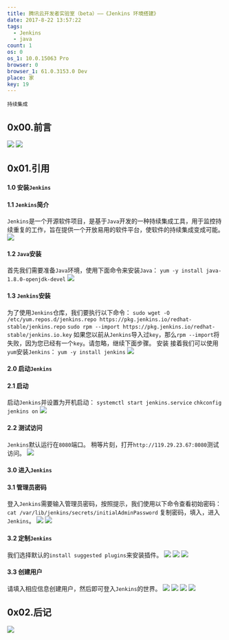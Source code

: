 ```yaml
---
title: 腾讯云开发者实验室（beta）——《Jenkins 环境搭建》
date: 2017-8-22 13:57:22
tags:
  - Jenkins
  - java
count: 1
os: 0
os_1: 10.0.15063 Pro
browser: 0
browser_1: 61.0.3153.0 Dev
place: 家
key: 19
---
```

    持续集成
<!-- more -->
## 0x00.前言
![](https://i1.yuangezhizao.cn/Win-10/20170822135216.jpg!webp)
![](https://i1.yuangezhizao.cn/Win-10/20170822135949.jpg!webp)
## 0x01.引用
#### 1.0 安装`Jenkins`
#### 1.1 `Jenkins`简介
`Jenkins`是一个开源软件项目，是基于`Java`开发的一种持续集成工具，用于监控持续重复的工作，旨在提供一个开放易用的软件平台，使软件的持续集成变成可能。
![](https://i1.yuangezhizao.cn/Win-10/20170822140043.jpg!webp)
#### 1.2 `Java`安装
首先我们需要准备`Java`环境，使用下面命令来安装`Java`：
`yum -y install java-1.8.0-openjdk-devel`
![](https://i1.yuangezhizao.cn/Win-10/20170822140523.jpg!webp)

#### 1.3 `Jenkins`安装
为了使用`Jenkins`仓库，我们要执行以下命令：
`sudo wget -O /etc/yum.repos.d/jenkins.repo https://pkg.jenkins.io/redhat-stable/jenkins.repo`
`sudo rpm --import https://pkg.jenkins.io/redhat-stable/jenkins.io.key`
如果您以前从`Jenkins`导入过`key`，那么`rpm --import`将失败，因为您已经有一个`key`。请忽略，继续下面步骤。
安装
接着我们可以使用`yum`安装`Jenkins`：
`yum -y install jenkins`
![](https://i1.yuangezhizao.cn/Win-10/20170822141145.jpg!webp)

#### 2.0 启动`Jenkins`
#### 2.1 启动
启动`Jenkins`并设置为开机启动：
`systemctl start jenkins.service`
`chkconfig jenkins on`
![](https://i1.yuangezhizao.cn/Win-10/20170822141316.jpg!webp)
#### 2.2 测试访问
`Jenkins`默认运行在`8080`端口。
稍等片刻，打开`http://119.29.23.67:8080`测试访问。
![](https://i1.yuangezhizao.cn/Win-10/20170822141355.jpg!webp)

#### 3.0 进入`Jenkins`
#### 3.1 管理员密码
登入`Jenkins`需要输入管理员密码，按照提示，我们使用以下命令查看初始密码：
`cat /var/lib/jenkins/secrets/initialAdminPassword`
复制密码，填入，进入`Jenkins`。
![](https://i1.yuangezhizao.cn/Win-10/20170822141632.jpg!webp)
![](https://i1.yuangezhizao.cn/Win-10/20170822141829.jpg!webp)
#### 3.2 定制`Jenkins`
我们选择默认的`install suggested plugins`来安装插件。
![](https://i1.yuangezhizao.cn/Win-10/20170822141924.jpg!webp)
![](https://i1.yuangezhizao.cn/Win-10/20170822142031.jpg!webp)
![](https://i1.yuangezhizao.cn/Win-10/20170822142242.jpg!webp)
#### 3.3 创建用户
请填入相应信息创建用户，然后即可登入`Jenkins`的世界。
![](https://i1.yuangezhizao.cn/Win-10/20170822142324.jpg!webp)
![](https://i1.yuangezhizao.cn/Win-10/20170822142456.jpg!webp)
![](https://i1.yuangezhizao.cn/Win-10/20170822142602.jpg!webp)
![](https://i1.yuangezhizao.cn/Win-10/20170822142640.jpg!webp)

## 0x02.后记
![](https://i1.yuangezhizao.cn/Win-10/20170822142657.jpg!webp)